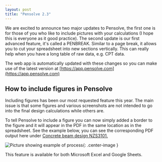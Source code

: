 ```yaml
---
layout: post
title: "Pensolve 2.3"
---
```


We are excited to announce two major updates to Pensolve, 
the first one is for those of you who like to include pictures with your 
calculations (I hope this is everyone as it good practice). 
The second update is our first advanced feature, it's called a PENBREAK. 
Similar to a page break, it allows you to cut your spreadsheet into new sections vertically. 
This can really help when you have a long table of raw data, e.g. CPT data.

The web app is automatically updated with these changes so you can make 
use of the latest version at [https://app.pensolve.com](https://app.pensolve.com)

How to include figures in Pensolve
----------------------------------

Including figures has been our most requested feature this year. 
The main issue is that some figures and various screenshots are not intended
 to go into the final design calculations while others are.

To tell Pensolve to include a figure you can now simply added a border
 to the figure and it will appear in the PDF in the same location as in the spreadsheet. 
 See the example below, you can see the corresponding PDF output 
 here under [Concrete beam design NZS3101.](https://app.pensolve.com/example-files/?ref=blogV2_3)
 
 ![Picture showing example of process](http://pensolve.com/blog/figure-in-spreadsheet-explainer.png){: .center-image }


This feature is available for both Microsoft Excel and Google Sheets. 



